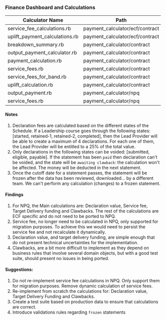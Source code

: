 ### Finance Dashboard and Calculations

| Calculator Name                | Path                            | 
|--------------------------------|---------------------------------|
| service_fee_calculations.rb    | payment_calculator/ecf/contract |
| uplift_payment_calculations.rb | payment_calculator/ecf/contract |
| breakdown_summary.rb           | payment_calculator/contract     |
| output_payment_calculator.rb   | payment_calculator/contract     |
| payment_calculation.rb         | payment_calculator/contract     |
| service_fees.rb                | payment_calculator/contract     |
| service_fees_for_band.rb       | payment_calculator/contract     |
| uplift_calculation.rb          | payment_calculator/contract     |
| output_payment.rb              | payment_calculator/npq          |
| service_fees.rb                | payment_calculator/npq          |

#### Notes

1. Declaration fees are calculated based on the different states of the
   Schedule. If a Leadership course goes through the following states:
   [started, retained-1, retained-2, completed], then the Lead Provider will be
   able to create a maximum of 4 declarations. For each one of them, the Lead
   Provider will be entitled to a 25% of the total value.
2. Only declarations in the following states can be
   voided: [submitted, eligible, payable]. If the statement has been `paid` then
   declaration can't be voided, and the state will be `awaiting clawback`: the
   calculation won't be affected. The money will be deducted in the next
   statement.
3. Once the cutoff date for a statement passes, the statement will be frozen
   after the data has been reviewed, downloaded... by a different team.
   We can't perform any calculation (changes) to a frozen statement.

#### Findings

1. For NPQ, the Main calculations are: Declaration value, Service fee, Target
   Delivery funding and Clawbacks. The rest of the calculations are ECF specific
   and do not need to be ported to NPQ.
2. Service fee, no longer need to be calculated in NPQ, only supported for
   migration purposes. To achieve this we would need to persist the service fee
   and not recalculate it dynamically.
3. Declaration value, and target delivery funding, are simple enough that do not
   present technical uncertainties for the implementation.
4. Clawbacks, are a bit more difficult to implement as they depend on business
   rules that involve several domain objects, but with a good test suite, should
   present no issues in being ported.

#### Suggestions:

1. Do not re-implement service fee calculations in NPQ. Only support them for
   migration purposes. Remove dynamic calculation of service fees.
2. Re-implement from scratch the calculations for: Declaration value, Target
   Delivery Funding and Clawbacks.
3. Create a test suite based on production data to ensure that calculations are
   correct.
4. Introduce validations rules regarding `frozen` statements

